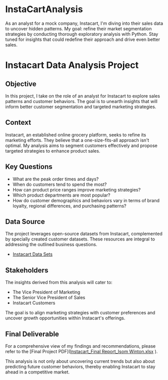 # InstaCartAnalysis
As an analyst for a mock company, Instacart, I'm diving into their sales data to uncover hidden patterns. My goal: refine their market segmentation strategies by conducting thorough exploratory analysis with Python. Stay tuned for insights that could redefine their approach and drive even better sales.

# Instacart Data Analysis Project

## Objective
In this project, I take on the role of an analyst for Instacart to explore sales patterns and customer behaviors. The goal is to unearth insights that will inform better customer segmentation and targeted marketing strategies.

## Context
Instacart, an established online grocery platform, seeks to refine its marketing efforts. They believe that a one-size-fits-all approach isn't optimal. My analysis aims to segment customers effectively and propose targeted strategies to enhance product sales.

## Key Questions
- What are the peak order times and days?
- When do customers tend to spend the most?
- How can product price ranges improve marketing strategies?
- Which product departments are most popular?
- How do customer demographics and behaviors vary in terms of brand loyalty, regional differences, and purchasing patterns?

## Data Source
The project leverages open-source datasets from Instacart, complemented by specially created customer datasets. These resources are integral to addressing the outlined business questions.

- [Instacart Data Sets](https://www.instacart.com/datasets/grocery-shopping-2017)


## Stakeholders
The insights derived from this analysis will cater to:
- The Vice President of Marketing
- The Senior Vice President of Sales
- Instacart Customers

The goal is to align marketing strategies with customer preferences and uncover growth opportunities within Instacart's offerings.

## Final Deliverable
For a comprehensive view of my findings and recommendations, please refer to the [Final Project PDF]([Instacart_Final Report_Isom Winton.xlsx](https://github.com/isom17/InstaCartAnalysis/files/14471685/Instacart_Final.Report_Isom.Winton.xlsx)
).

This analysis is not only about uncovering current trends but also about predicting future customer behaviors, thereby enabling Instacart to stay ahead in a competitive market.
